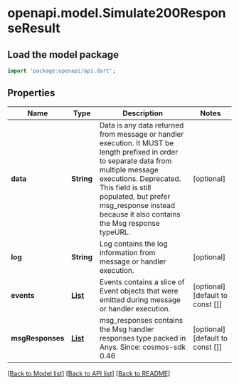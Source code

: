 # openapi.model.Simulate200ResponseResult

## Load the model package
```dart
import 'package:openapi/api.dart';
```

## Properties
Name | Type | Description | Notes
------------ | ------------- | ------------- | -------------
**data** | **String** | Data is any data returned from message or handler execution. It MUST be length prefixed in order to separate data from multiple message executions. Deprecated. This field is still populated, but prefer msg_response instead because it also contains the Msg response typeURL. | [optional] 
**log** | **String** | Log contains the log information from message or handler execution. | [optional] 
**events** | [**List<Simulate200ResponseResultEventsInner>**](Simulate200ResponseResultEventsInner.md) | Events contains a slice of Event objects that were emitted during message or handler execution. | [optional] [default to const []]
**msgResponses** | [**List<CodesDefaultResponseDetailsInner>**](CodesDefaultResponseDetailsInner.md) | msg_responses contains the Msg handler responses type packed in Anys.  Since: cosmos-sdk 0.46 | [optional] [default to const []]

[[Back to Model list]](../README.md#documentation-for-models) [[Back to API list]](../README.md#documentation-for-api-endpoints) [[Back to README]](../README.md)


